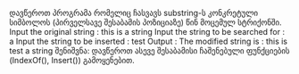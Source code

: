﻿დავწეროთ პროგრამა რომელიც ჩასვავს substring-ს კონკრეტული სიმბოლოს
(პირველსავე შესაბამის პოზიციაზე) წინ მოცემულ სტრიქონში.
Input the original string : this is a string
Input the string to be searched for : a
Input the string to be inserted : test
Output : The modified string is : this is test a string
შენიშვნა: დავწეროთ ასევე შესაბამისი ჩაშენებული ფუნქციების (IndexOf(), Insert()) გამოყენებით.